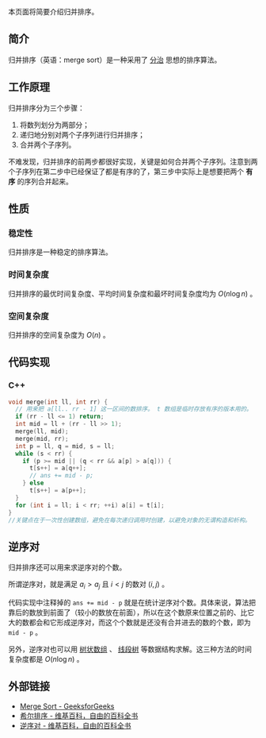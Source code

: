 本页面将简要介绍归并排序。

## 简介

归并排序（英语：merge sort）是一种采用了 [分治](./divide-and-conquer.md) 思想的排序算法。

## 工作原理

归并排序分为三个步骤：

1. 将数列划分为两部分；
2. 递归地分别对两个子序列进行归并排序；
3. 合并两个子序列。

不难发现，归并排序的前两步都很好实现，关键是如何合并两个子序列。注意到两个子序列在第二步中已经保证了都是有序的了，第三步中实际上是想要把两个 **有序** 的序列合并起来。

## 性质

### 稳定性

归并排序是一种稳定的排序算法。

### 时间复杂度

归并排序的最优时间复杂度、平均时间复杂度和最坏时间复杂度均为 $O(n\log n)$ 。

### 空间复杂度

归并排序的空间复杂度为 $O(n)$ 。

## 代码实现

### C++

```cpp
void merge(int ll, int rr) {
  // 用来把 a[ll.. rr - 1] 这一区间的数排序。 t 数组是临时存放有序的版本用的。
  if (rr - ll <= 1) return;
  int mid = ll + (rr - ll >> 1);
  merge(ll, mid);
  merge(mid, rr);
  int p = ll, q = mid, s = ll;
  while (s < rr) {
    if (p >= mid || (q < rr && a[p] > a[q])) {
      t[s++] = a[q++];
      // ans += mid - p;
    } else
      t[s++] = a[p++];
  }
  for (int i = ll; i < rr; ++i) a[i] = t[i];
}
//关键点在于一次性创建数组，避免在每次递归调用时创建，以避免对象的无谓构造和析构。
```

## 逆序对

归并排序还可以用来求逆序对的个数。

所谓逆序对，就是满足 $a_{i} > a_{j}$ 且 $i < j$ 的数对 $(i, j)$ 。

代码实现中注释掉的 `ans += mid - p` 就是在统计逆序对个数。具体来说，算法把靠后的数放到前面了（较小的数放在前面），所以在这个数原来位置之前的、比它大的数都会和它形成逆序对，而这个个数就是还没有合并进去的数的个数，即为 `mid - p` 。

另外，逆序对也可以用 [树状数组](../ds/fenwick.md) 、 [线段树](../ds/seg.md) 等数据结构求解。这三种方法的时间复杂度都是 $O(n \log n)$ 。

## 外部链接

-  [Merge Sort - GeeksforGeeks](https://www.geeksforgeeks.org/merge-sort/) 
-  [希尔排序 - 维基百科，自由的百科全书](https://zh.wikipedia.org/wiki/%E5%BD%92%E5%B9%B6%E6%8E%92%E5%BA%8F) 
-  [逆序对 - 维基百科，自由的百科全书](https://zh.wikipedia.org/wiki/%E9%80%86%E5%BA%8F%E5%AF%B9) 
